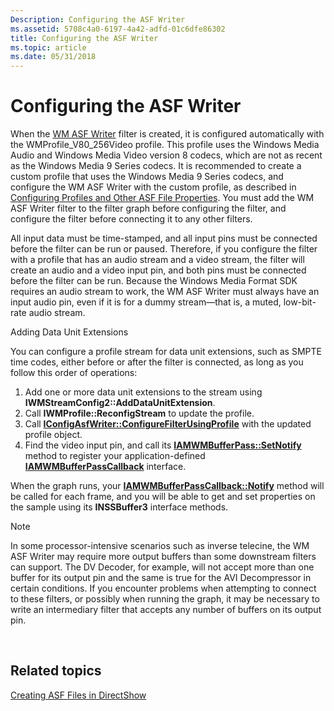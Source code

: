 ```yaml
---
Description: Configuring the ASF Writer
ms.assetid: 5708c4a0-6197-4a42-adfd-01c6dfe86302
title: Configuring the ASF Writer
ms.topic: article
ms.date: 05/31/2018
---
```


# Configuring the ASF Writer

When the [WM ASF Writer](wm-asf-writer-filter.md) filter is created, it is configured automatically with the WMProfile\_V80\_256Video profile. This profile uses the Windows Media Audio and Windows Media Video version 8 codecs, which are not as recent as the Windows Media 9 Series codecs. It is recommended to create a custom profile that uses the Windows Media 9 Series codecs, and configure the WM ASF Writer with the custom profile, as described in [Configuring Profiles and Other ASF File Properties](configuring-profiles-and-other-asf-file-properties.md). You must add the WM ASF Writer filter to the filter graph before configuring the filter, and configure the filter before connecting it to any other filters.

All input data must be time-stamped, and all input pins must be connected before the filter can be run or paused. Therefore, if you configure the filter with a profile that has an audio stream and a video stream, the filter will create an audio and a video input pin, and both pins must be connected before the filter can be run. Because the Windows Media Format SDK requires an audio stream to work, the WM ASF Writer must always have an input audio pin, even if it is for a dummy stream—that is, a muted, low-bit-rate audio stream.

Adding Data Unit Extensions

You can configure a profile stream for data unit extensions, such as SMPTE time codes, either before or after the filter is connected, as long as you follow this order of operations:

1.  Add one or more data unit extensions to the stream using **IWMStreamConfig2::AddDataUnitExtension**.
2.  Call **IWMProfile::ReconfigStream** to update the profile.
3.  Call [**IConfigAsfWriter::ConfigureFilterUsingProfile**](/windows/desktop/api/Dshowasf/nf-dshowasf-iconfigasfwriter-configurefilterusingprofile) with the updated profile object.
4.  Find the video input pin, and call its [**IAMWMBufferPass::SetNotify**](/windows/desktop/api/Dshowasf/nf-dshowasf-iamwmbufferpass-setnotify) method to register your application-defined [**IAMWMBufferPassCallback**](/windows/desktop/api/Dshowasf/nn-dshowasf-iamwmbufferpasscallback) interface.

When the graph runs, your [**IAMWMBufferPassCallback::Notify**](/windows/desktop/api/Dshowasf/nf-dshowasf-iamwmbufferpasscallback-notify) method will be called for each frame, and you will be able to get and set properties on the sample using its **INSSBuffer3** interface methods.

> [!Note]  
> In some processor-intensive scenarios such as inverse telecine, the WM ASF Writer may require more output buffers than some downstream filters can support. The DV Decoder, for example, will not accept more than one buffer for its output pin and the same is true for the AVI Decompressor in certain conditions. If you encounter problems when attempting to connect to these filters, or possibly when running the graph, it may be necessary to write an intermediary filter that accepts any number of buffers on its output pin.

 

## Related topics

<dl> <dt>

[Creating ASF Files in DirectShow](creating-asf-files-in-directshow.md)
</dt> </dl>

 

 



